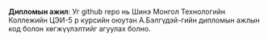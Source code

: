 **Дипломын ажил**:
Уг github repo нь Шинэ Монгол Технологийн Коллежийн ЦЭИ-5 р курсийн оюутан А.Бэлгүдэй-гийн дипломын ажлын код болон хөгжүүлэлтийг агуулах болно.
